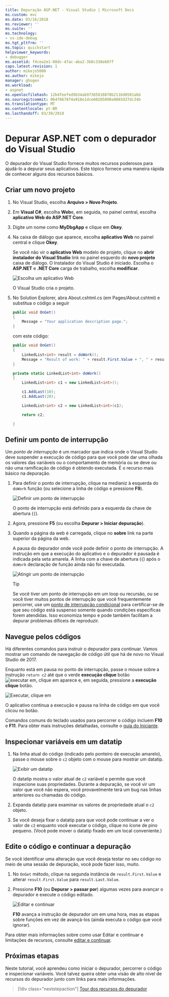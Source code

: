 ```yaml
---
title: Depuração ASP.NET - Visual Studio | Microsoft Docs
ms.custom: mvc
ms.date: 03/16/2018
ms.reviewer: ''
ms.suite: ''
ms.technology:
- vs-ide-debug
ms.tgt_pltfrm: ''
ms.topic: quickstart
helpviewer_keywords:
- debugger
ms.assetid: f4cea2e1-08dc-47ac-aba2-3b8c338e607f
caps.latest.revision: 1
author: mikejo5000
ms.author: mikejo
manager: ghogen
ms.workload:
- aspnet
ms.openlocfilehash: 12b4feefed9b34ab97365818878b2116d0501abb
ms.sourcegitcommit: 064f8678f4a918e1dce60285090a9803d37dc34b
ms.translationtype: MT
ms.contentlocale: pt-BR
ms.lasthandoff: 03/30/2018
---
```

# <a name="debug-aspnet-with-the-visual-studio-debugger"></a>Depurar ASP.NET com o depurador do Visual Studio

O depurador do Visual Studio fornece muitos recursos poderosos para ajudá-lo a depurar seus aplicativos. Este tópico fornece uma maneira rápida de conhecer alguns dos recursos básicos.

## <a name="create-a-new-project"></a>Criar um novo projeto 

1. No Visual Studio, escolha **Arquivo > Novo Projeto**.

1. Em **Visual C#**, escolha **Web**e, em seguida, no painel central, escolha **aplicativo Web do ASP.NET Core**.

1. Digite um nome como **MyDbgApp** e clique em **Okey**.

1. Na caixa de diálogo que aparece, escolha **aplicativo Web** no painel central e clique **Okey**.

     Se você não vir o **aplicativo Web** modelo de projeto, clique no **abrir instalador do Visual Studio** link no painel esquerdo do **novo projeto** caixa de diálogo. O Instalador do Visual Studio é iniciado. Escolha o **ASP.NET** e **.NET Core** carga de trabalho, escolha **modificar**.

    ![Escolha um aplicativo Web](../debugger/media/dbg-qs-aspnet-choose-web-app.png)

    O Visual Studio cria o projeto.

1. No Solution Explorer, abra About.cshtml.cs (em Pages/About.cshtml) e substitua o código a seguir

    ```c#
    public void OnGet()
    {
        Message = "Your application description page.";
    }
    ```

    com este código:

    ```c#
    public void OnGet()
    {
        LinkedList<int> result = doWork();
        Message = "Result of work: " + result.First.Value + ", " + result.First.Value;
    }

    private static LinkedList<int> doWork()
    {
        LinkedList<int> c1 = new LinkedList<int>();

        c1.AddLast(10);
        c1.AddLast(20);

        LinkedList<int> c2 = new LinkedList<int>(c1);

        return c2;

    }
    ```

## <a name="set-a-breakpoint"></a>Definir um ponto de interrupção

Um *ponto de interrupção* é um marcador que indica onde o Visual Studio deve suspender a execução de código para que você pode dar uma olhada os valores das variáveis ou o comportamento de memória ou se deve ou não uma ramificação de código é obtendo executada. É o recurso mais básico na depuração.

1. Para definir o ponto de interrupção, clique na medianiz à esquerda do `doWork` função (ou selecione a linha de código e pressione **F9**).

    ![Definir um ponto de interrupção](../debugger/media/dbg-qs-set-breakpoint-aspnet.png)

    O ponto de interrupção está definido para a esquerda da chave de abertura (`{`).

1. Agora, pressione **F5** (ou escolha **Depurar > Iniciar depuração**).

1. Quando a página da web é carregada, clique no **sobre** link na parte superior da página da web.

    A pausa do depurador onde você pode definir o ponto de interrupção. A instrução em que a execução do aplicativo e o depurador é pausada é indicada pela seta amarela. A linha com a chave de abertura (`{`) após o `doWork` declaração de função ainda não foi executada.

    ![Atingir um ponto de interrupção](../debugger/media/dbg-qs-hit-breakpoint-aspnet.png)

    > [!TIP]
    > Se você tiver um ponto de interrupção em um loop ou recursão, ou se você tiver muitos pontos de interrupção que você frequentemente percorrer, use um [ponto de interrupção condicional](../debugger/using-breakpoints.md#BKMK_Specify_a_breakpoint_condition_using_a_code_expression) para certificar-se de que seu código está suspenso somente quando condições específicas forem atendidas. Isso economiza tempo e pode também facilitam a depurar problemas difíceis de reproduzir.

## <a name="navigate-code"></a>Navegue pelos códigos

Há diferentes comandos para instruir o depurador para continuar. Vamos mostrar um comando de navegação de código útil que há de novo no Visual Studio de 2017.

Enquanto está em pausa no ponto de interrupção, passe o mouse sobre a instrução `return c2` até que o verde **execução clique** botão ![executar em, clique em](../debugger/media/dbg-tour-run-to-click.png) aparece e, em seguida, pressione a **execução clique** botão.

![Executar, clique em](../debugger/media/dbg-qs-run-to-click-aspnet.png)

O aplicativo continua a execução e pausa na linha de código em que você clicou no botão.

Comandos comuns do teclado usados para percorrer o código incluem **F10** e **F11**. Para obter mais instruções detalhadas, consulte o [guia do Iniciante](../debugger/getting-started-with-the-debugger.md).

## <a name="inspect-variables-in-a-datatip"></a>Inspecionar variáveis em um datatip

1. Na linha atual do código (indicado pelo ponteiro de execução amarelo), passe o mouse sobre o `c2` objeto com o mouse para mostrar um datatip.

    ![Exibir um datatip](../debugger/media/dbg-qs-data-tip-aspnet.png)

    O datatip mostra o valor atual de `c2` variável e permite que você inspecione suas propriedades. Durante a depuração, se você vir um valor que você não espera, você provavelmente terá um bug nas linhas anteriores ou chamadas do código. 

2. Expanda datatip para examinar os valores de propriedade atual o `c2` objeto.

3. Se você deseja fixar o datatip para que você pode continuar a ver o valor de `c2` enquanto você executar o código, clique no ícone de pino pequeno. (Você pode mover o datatip fixado em um local conveniente.)

## <a name="edit-code-and-continue-debugging"></a>Edite o código e continuar a depuração

Se você identificar uma alteração que você deseja testar no seu código no meio de uma sessão de depuração, você pode fazer isso, muito.

1. No `OnGet` método, clique na segunda instância de `result.First.Value` e alterar `result.First.Value` para `result.Last.Value`.

1. Pressione **F10** (ou **Depurar > passar por**) algumas vezes para avançar o depurador e execute o código editado.

    ![Editar e continuar](../debugger/media/dbg-qs-edit-and-continue-aspnet.png "editar e continuar")

    **F10** avança a instrução de depurador um em uma hora, mas as etapas sobre funções em vez de avançá-los (ainda executa o código que você ignorar).

Para obter mais informações sobre como usar Editar e continuar e limitações de recursos, consulte [editar e continuar](../debugger/edit-and-continue.md).

## <a name="next-steps"></a>Próximas etapas

Neste tutorial, você aprendeu como iniciar o depurador, percorrer o código e inspecionar variáveis. Você talvez queira obter uma visão de alto nível de recursos do depurador junto com links para mais informações.

> [!div class="nextstepaction"]
> [Tour dos recursos do depurador](../debugger/debugger-feature-tour.md)

